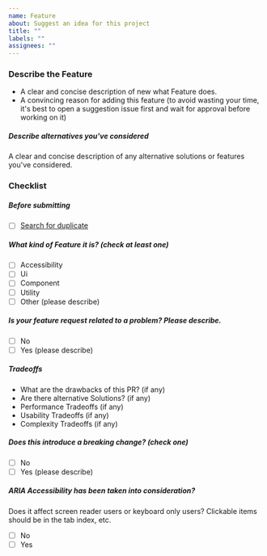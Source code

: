 ```yaml
---
name: Feature
about: Suggest an idea for this project
title: ""
labels: ""
assignees: ""
---
```


### Describe the Feature

- A clear and concise description of new what Feature does.
- A convincing reason for adding this feature (to avoid wasting your time, it's best to open a suggestion issue first and wait for approval before working on it)

##### Describe alternatives you've considered

A clear and concise description of any alternative solutions or features you've considered.

### Checklist

<!-- (Update "[ ]" to "[x]" to check a box) -->

##### Before submitting

- [ ] [Search for duplicate](https://github.com/fluid-framework/Fluid/issues?q=is%3Aissue+sort%3Aupdated-desc)

##### What kind of Feature it is? (check at least one)

- [ ] Accessibility
- [ ] Ui
- [ ] Component
- [ ] Utility
- [ ] Other (please describe)

##### Is your feature request related to a problem? Please describe.

- [ ] No
- [ ] Yes (please describe)

##### Tradeoffs

- What are the drawbacks of this PR? (if any)
- Are there alternative Solutions? (if any)
- Performance Tradeoffs (if any)
- Usability Tradeoffs (if any)
- Complexity Tradeoffs (if any)

##### Does this introduce a breaking change? (check one)

- [ ] No
- [ ] Yes (please describe)

##### ARIA Accessibility has been taken into consideration?

Does it affect screen reader users or keyboard only users? Clickable items should be in the tab index, etc.

- [ ] No
- [ ] Yes

